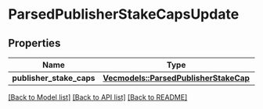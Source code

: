 # ParsedPublisherStakeCapsUpdate

## Properties

Name | Type | Description | Notes
------------ | ------------- | ------------- | -------------
**publisher_stake_caps** | [**Vec<models::ParsedPublisherStakeCap>**](ParsedPublisherStakeCap.md) |  |

[[Back to Model list]](../README.md#documentation-for-models) [[Back to API list]](../README.md#documentation-for-api-endpoints) [[Back to README]](../README.md)
